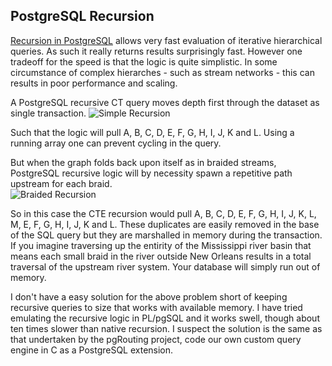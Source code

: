 ## PostgreSQL Recursion

[Recursion in PostgreSQL](https://www.postgresql.org/docs/10/queries-with.html) allows very fast evaluation of iterative hierarchical queries.  As such it really returns results surprisingly fast.  However one tradeoff for the speed is that the logic is quite simplistic.  In some circumstance of complex hierarches - such as stream networks - this can results in poor performance and scaling.

A PostgreSQL recursive CT query moves depth first through the dataset as single transaction.
![Simple Recursion](/doc/simple_recursion.png)

Such that the logic will pull A, B, C, D, E, F, G, H, I, J, K and L.  Using a running array one can prevent cycling in the query. 

But when the graph folds back upon itself as in braided streams, PostgreSQL recursive logic will by necessity spawn a repetitive path upstream for each braid.  
![Braided Recursion](/doc/braided_recursion.png)

So in this case the CTE recursion would pull A, B, C, D, E, F, G, H, I, J, K, L, M, E, F, G, H, I, J, K and L.  These duplicates are easily removed in the base of the SQL query but they are marshalled in memory during the transaction.  If you imagine traversing up the entirity of the Mississippi river basin that means each small braid in the river outside New Orleans results in a total traversal of the upstream river system. Your database will simply run out of memory. 

I don't have a easy solution for the above problem short of keeping recursive queries to size that works with available memory.  I have tried emulating the recursive logic in PL/pgSQL and it works swell, though about ten times slower than native recursion.  I suspect the solution is the same as that undertaken by the pgRouting project, code our own custom query engine in C as a PostgreSQL extension.
